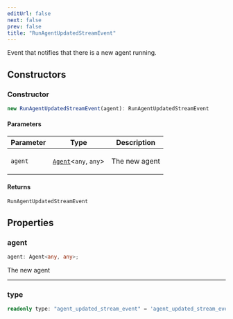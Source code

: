 ```yaml
---
editUrl: false
next: false
prev: false
title: "RunAgentUpdatedStreamEvent"
---
```


Event that notifies that there is a new agent running.

## Constructors

### Constructor

```ts
new RunAgentUpdatedStreamEvent(agent): RunAgentUpdatedStreamEvent
```

#### Parameters

<table>
<thead>
<tr>
<th>Parameter</th>
<th>Type</th>
<th>Description</th>
</tr>
</thead>
<tbody>
<tr>
<td>

`agent`

</td>
<td>

[`Agent`](/openai-agents-js/openai/agents-core/classes/agent/)\<`any`, `any`\>

</td>
<td>

The new agent

</td>
</tr>
</tbody>
</table>

#### Returns

`RunAgentUpdatedStreamEvent`

## Properties

### agent

```ts
agent: Agent<any, any>;
```

The new agent

***

### type

```ts
readonly type: "agent_updated_stream_event" = 'agent_updated_stream_event';
```
